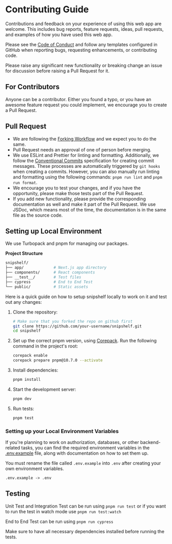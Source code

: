 # Contributing Guide

Contributions and feedback on your experience of using this web app are welcome. This includes bug reports, feature requests, ideas, pull requests, and examples of how you have used this web app.

Please see the [Code of Conduct](./CODE_OF_CONDUCT.md) and follow any templates configured in GitHub when reporting bugs, requesting enhancements, or contributing code.

Please raise any significant new functionality or breaking change an issue for discussion before raising a Pull Request for it.

## For Contributors

Anyone can be a contributor. Either you found a typo, or you have an awesome feature request you could implement, we encourage you to create a Pull Request.

## Pull Request

- We are following the [Forking Workflow](https://www.atlassian.com/git/tutorials/comparing-workflows/forking-workflow) and we expect you to do the same.
- Pull Request needs an approval of one of person before merging.
- We use ESLint and Prettier for linting and formatting. Additionally, we follow the [Conventional Commits](https://www.conventionalcommits.org/en/v1.0.0/) specification for creating commit messages. These processes are automatically triggered by `git hooks` when creating a commits. However, you can also manually run linting and formatting using the following commands: `pnpm run lint` and `pnpm run format`.
- We encourage you to test your changes, and if you have the opportunity, please make those tests part of the Pull Request.
- If you add new functionality, please provide the corresponding documentation as well and make it part of the Pull Request. We use JSDoc, which means most of the time, the documentation is in the same file as the source code.

## Setting up Local Environment

We use Turbopack and pnpm for managing our packages.

**Project Structure**

```bash
snipshelf/
├── app/             # Next.js app directory
├── components/      # React components
├── __test__/        # Test files
├── cypress          # End to End Test
└── public/          # Static assets
```

Here is a quick guide on how to setup snipshelf locally to work on it and test out any changes:

1. Clone the repository:

   ```bash
   # Make sure that you forked the repo on github first
   git clone https://github.com/your-username/snipshelf.git
   cd snipshelf
   ```

2. Set up the correct pnpm version, using [Corepack](https://github.com/nodejs/corepack). Run the following command in the project's root:

   ```bash
   corepack enable
   corepack prepare pnpm@10.7.0 --activate
   ```

3. Install dependencies:

   ```bash
   pnpm install
   ```

4. Start the development server:

   ```bash
   pnpm dev
   ```

5. Run tests:
   ```bash
   pnpm test
   ```

### Setting up your Local Environment Variables

If you're planning to work on authorization, databases, or other backend-related tasks, you can find the required environment variables in the [.env.example](./.env.example) file, along with documentation on how to set them up.

You must rename the file called `.env.example` into `.env` after creating your own environment variables.

```
.env.example -> .env
```

## Testing

Unit Test and Integration Test can be run using `pnpm run test`
or if you want to run the test in watch mode use `pnpm run test:watch`

End to End Test can be run using `pnpm run cypress`

Make sure to have all necessary dependencies installed before running the tests.
